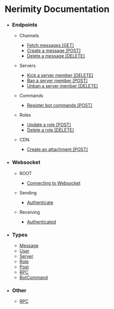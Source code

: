 # Nerimity Documentation

- ### Endpoints

  - Channels

    - [Fetch messages [GET]](/endpoints/channels/FetchMessages.md)
    - [Create a message [POST]](/endpoints/channels/CreateMessage.md)
    - [Delete a message [DELETE]](/endpoints/channels/DeleteMessage.md)

  - Servers

    - [Kick a server member [DELETE]](/endpoints/servers/KickMember.md)
    - [Ban a server member [POST]](/endpoints/servers/BanMember.md)
    - [Unban a server member [DELETE]](/endpoints/servers/UnbanMember.md)

  - Commands

    - [Register bot commands [POST]](/endpoints/applications/RegisterBotCommand.md)

  - Roles

    - [Update a role [POST]](/endpoints/roles/UpdateRole.md)
    - [Delete a role [DELETE]](/endpoints/roles/DeleteRole.md)

  - CDN

    - [Create an attachment [POST]](/endpoints/cdn/CreateAttachment.md)

- ### Websocket

  - ROOT

    - [Connecting to Websocket](/websocket/Connection.md)

  - Sending

    - [Authenticate](/websocket/sending/Authenticate.md)

  - Receiving

    - [Authenticated](/websocket/receiving/Authenticated.md)

- ### Types

  - [Message](/types/Message.md)
  - [User](/types/User.md)
  - [Server](/types/Server.md)
  - [Role](/types/Role.md)
  - [Post](/types/Post.md)
  - [RPC](/types/RPC.md)
  - [BotCommand](/types/BotCommand.md)

- ### Other

  - [RPC](/rpc.md)
